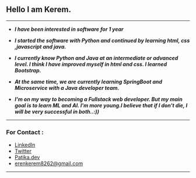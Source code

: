 ## Hello I am Kerem.

------------


- ***I have been interested in software for 1 year***

- ***I started the software with Python and continued by learning html, css ,javascript and java.***

- ***I currently know Python and Java at an intermediate or advanced level. I think I have improved myself in html and css. I learned Bootstrap.***

- ***At the same time, we are currently learning SpringBoot and Microservice with a Java developer team.***

- ***I'm on my way to becoming a Fullstack web developer. But my main goal is to learn ML and AI. I'm more young.I believe that if I don't die, I will be very successful in both..:))***

------------

### For Contact :
- [LinkedIn](https://www.linkedin.com/in/kerem-kenan-eren-169b49253/ "LinkedIn")
- [Twitter](https://twitter.com/KeremKenan82 "Twitter")
- [Patika.dev](https://academy.patika.dev/profile "Patika.dev")
- erenkerem8262@gmail.com

------------
